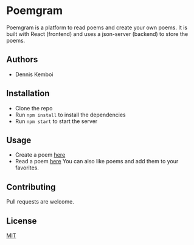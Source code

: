 # Poemgram
Poemgram is a platform to read poems and create your own poems. It is built with React (frontend) and uses a json-server (backend) to store the poems.

## Authors
- Dennis Kemboi

## Installation
- Clone the repo
- Run `npm install` to install the dependencies
- Run `npm start` to start the server

## Usage
- Create a poem [here]('https://poemgram.netlify.app/create')
- Read a poem [here]('https://poemgram.netlify.app/')
  You can also like poems and add them to your favorites.

## Contributing
Pull requests are welcome.

## License
[MIT]('https://choosealicense.com/licenses/mit/')

